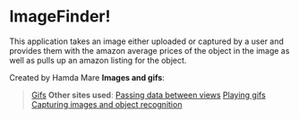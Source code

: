 # ImageFinder!
This application takes an image either uploaded or captured by a user and provides them with the amazon average prices of the object in the image as well as pulls up an amazon listing for the object.


Created by Hamda Mare
**Images and gifs**:
>    [Gifs](https://lottiefiles.com)
**Other sites used**: 
>    [Passing data between views](https://learnappmaking.com/pass-data-between-view-controllers-swift-how-to/)
>    [Playing gifs](https://www.youtube.com/watch?v=Rm61mxcSD4U)
>    [Capturing images and object recognition](https://www.youtube.com/watch?v=p6GA8ODlnX0)
            
                 



